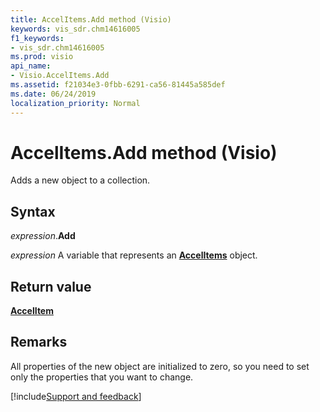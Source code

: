 ```yaml
---
title: AccelItems.Add method (Visio)
keywords: vis_sdr.chm14616005
f1_keywords:
- vis_sdr.chm14616005
ms.prod: visio
api_name:
- Visio.AccelItems.Add
ms.assetid: f21034e3-0fbb-6291-ca56-81445a585def
ms.date: 06/24/2019
localization_priority: Normal
---
```



# AccelItems.Add method (Visio)

Adds a new object to a collection.


## Syntax

_expression_.**Add**

_expression_ A variable that represents an **[AccelItems](Visio.AccelItems.md)** object.


## Return value

**[AccelItem](Visio.AccelItem.md)**


## Remarks

All properties of the new object are initialized to zero, so you need to set only the properties that you want to change.



[!include[Support and feedback](~/includes/feedback-boilerplate.md)]